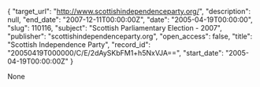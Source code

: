 {
  "target_url": "http://www.scottishindependenceparty.org/", 
  "description": null, 
  "end_date": "2007-12-11T00:00:00Z", 
  "date": "2005-04-19T00:00:00", 
  "slug": 110116, 
  "subject": "Scottish Parliamentary Election - 2007", 
  "publisher": "scottishindependenceparty.org", 
  "open_access": false, 
  "title": "Scottish Independence Party", 
  "record_id": "20050419T000000/C/E/2dAySKbFM1+h5NxVJA==", 
  "start_date": "2005-04-19T00:00:00Z"
}

None